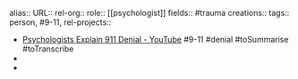 alias::
URL::
rel-org::
role:: [[psychologist]]
fields:: #trauma
creations::
tags:: person, #9-11,
rel-projects::


- [Psychologists Explain 911 Denial - YouTube](https://www.youtube.com/watch?v=pGbEJ3pXwWM) #9-11 #denial #toSummarise #toTranscribe
-
-

